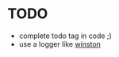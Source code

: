 # TODO

* complete todo tag in code ;)
* use a logger like [winston](https://github.com/winstonjs/winston)
